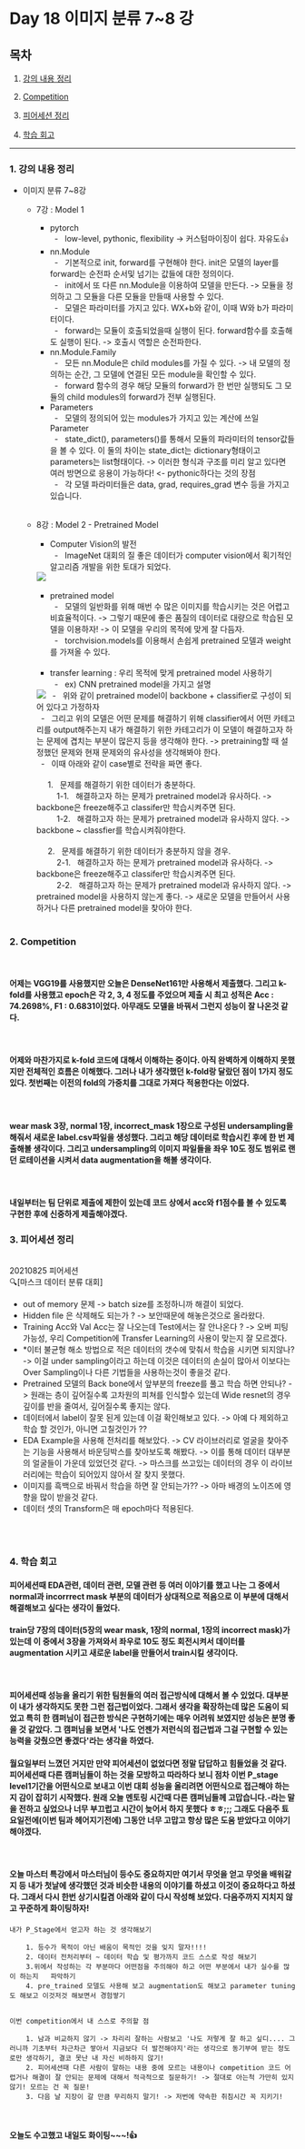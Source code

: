 <!--
구조
*
    *
        * <br>
            &nbsp; - &nbsp; <br>
                &nbsp;&nbsp;&nbsp;&nbsp; ‣ &nbsp; <br>
                    &nbsp;&nbsp;&nbsp;&nbsp;&nbsp;&nbsp;&nbsp;&nbsp; * &nbsp; <br>
-->

# Day 18 이미지 분류 7~8 강

## 목차 

1. [강의 내용 정리](#1-강의-내용-정리)

2. [Competition](#2-Competition)

3. [피어세션 정리](#3-피어세션-정리)

<!--4. [흥미있던 질문들](#4-흥미있던-질문들)-->

4. [학습 회고](#4-학습-회고)



----

### 1. 강의 내용 정리

* 이미지 분류 7~8강
    * 7강 : Model 1
        * pytorch<br>
       &nbsp; - &nbsp; low-level, pythonic, flexibility -> 커스텀마이징이 쉽다. 자유도👍<br>
       * nn.Module<br>
       &nbsp; - &nbsp; 기본적으로 init, forward를 구현해야 한다. init은 모델의 layer를 forward는 순전파 순서및 넘기는 값들에 대한 정의이다.<br>
       &nbsp; - &nbsp; init에서 또 다른 nn.Module을 이용하여 모델을 만든다. -> 모듈을 정의하고 그 모듈을 다른 모듈을 만들때 사용할 수 있다.<br>
       &nbsp; - &nbsp; 모델은 파라미터를 가지고 있다. WX+b와 같이, 이때 W와 b가 파라미터이다.<br> 
       &nbsp; - &nbsp; forward는 모듈이 호출되었을때 실행이 된다. forward함수를 호출해도 실행이 된다. -> 호출시 역할은 순전파한다.<br>
       * nn.Module.Family<br>
       &nbsp; - &nbsp; 모든 nn.Module은 child modules를 가질 수 있다. -> 내 모델의 정의하는 순간, 그 모델에 연결된 모든 module을 확인할 수 있다.<br>
       &nbsp; - &nbsp; forward 함수의 경우 해당 모듈의 forward가 한 번만 실행되도 그 모듈의 child modules의 forward가 전부 실행된다.
       * Parameters <br>
       &nbsp; - &nbsp; 모델의 정의되어 있는 modules가 가지고 있는 계산에 쓰일 Parameter<br>
       &nbsp; - &nbsp; state_dict(), parameters()를 통해서 모듈의 파라미터의 tensor값들을 볼 수 있다. 이 둘의 차이는 state_dict는 dictionary형태이고 parameters는 list형태이다. -> 이러한 형식과 구조를 미리 알고 있다면 여러 방면으로 응용이 가능하다! <- pythonic하다는 것의 장점<br>
       &nbsp; - &nbsp; 각 모델 파라미터들은 data, grad, requires_grad 변수 등을 가지고 있습니다.<br>

       <br>

    * 8강 : Model 2 - Pretrained Model
        * Computer Vision의 발전<br>
        &nbsp; - &nbsp; ImageNet 대회의 질 좋은 데이터가 computer vision에서 획기적인 알고리즘 개발을 위한 토대가 되었다.<br> 
        <img src='./img/imagenet.png'>
        <br><br>

        * pretrained model<br>
        &nbsp; - &nbsp; 모델의 일반화를 위해 매번 수 많은 이미지를 학습시키는 것은 어렵고 비효율적이다. -> 그렇기 때문에 좋은 품질의 데이터로 대량으로 학습된 모델을 이용하자! -> 이 모델을 우리의 목적에 맞게 잘 다듬자.<br>
        &nbsp; - &nbsp; torchvision.models를 이용해서 손쉽게 pretrained 모델과 weight를 가져올 수 있다.<br>

        <br>

        * transfer learning : 우리 목적에 맞게 pretrained model 사용하기<br>
        &nbsp; - &nbsp; ex) CNN pretrained model을 가지고 설명<br>
        <img src='./img/ex_cnn1.png'>
        &nbsp; - &nbsp; 위와 같이 pretrained model이 backbone + classifier로 구성이 되어 있다고 가정하자<br>
        &nbsp; - &nbsp; 그리고 위의 모델은 어떤 문제를 해결하기 위해 classifier에서 어떤 카테고리를 output해주는지 내가 해결하기 위한 카테고리가 이 모델이 해결하고자 하는 문제에 겹치는 부분이 많은지 등을 생각해야 한다. -> pretraining할 때 설정했던 문제와 현재 문제와의 유사성을 생각해봐야 한다.<br>
        &nbsp; - &nbsp; 이때 아래와 같이 case별로 전략을 짜면 좋다.<br><br>
        &nbsp;&nbsp;&nbsp;&nbsp; 1. &nbsp; 문제를 해결하기 위한 데이터가 충분하다.<br>
        &nbsp;&nbsp;&nbsp;&nbsp;&nbsp;&nbsp;&nbsp;&nbsp; 1-1. &nbsp; 해결하고자 하는 문제가 pretrained model과 유사하다. -> backbone은 freeze해주고 classifer만 학습시켜주면 된다.<br>
        &nbsp;&nbsp;&nbsp;&nbsp;&nbsp;&nbsp;&nbsp;&nbsp; 1-2. &nbsp; 해결하고자 하는 문제가 pretrained model과 유사하지 않다. -> backbone ~ classfier를 학습시켜줘야한다.<br><br>
        &nbsp;&nbsp;&nbsp;&nbsp; 2. &nbsp; 문제를 해결하기 위한 데이터가 충분하지 않을 경우.<br>
        &nbsp;&nbsp;&nbsp;&nbsp;&nbsp;&nbsp;&nbsp;&nbsp; 2-1. &nbsp; 해결하고자 하는 문제가 pretrained model과 유사하다. -> backbone은 freeze해주고 classifer만 학습시켜주면 된다.<br>
        &nbsp;&nbsp;&nbsp;&nbsp;&nbsp;&nbsp;&nbsp;&nbsp; 2-2. &nbsp; 해결하고자 하는 문제가 pretrained model과 유사하지 않다. -> pretrained model을 사용하지 않는게 좋다. -> 새로운 모델을 만들어서 사용하거나 다른 pretrained model을 찾아야 한다.<br>
        
        

        <br>
    

### 2. Competition
<br>

####  어제는 VGG19를 사용했지만 오늘은 DenseNet161만 사용해서 제출했다. 그리고 k-fold를 사용했고 epoch은 각 2, 3, 4 정도를 주었으며 제출 시 최고 성적은 Acc : 74.2698%, F1 : 0.6831이었다. 아무래도 모델을 바꿔서 그런지 성능이 잘 나온것 같다. 

<br>

#### 어제와 마찬가지로 k-fold 코드에 대해서 이해하는 중이다. 아직 완벽하게 이해하지 못했지만 전체적인 흐름은 이해했다. 그러나 내가 생각했던 k-fold랑 달랐던 점이 1가지 정도 있다. 첫번째는 이전의 fold의 가중치를 그대로 가져다 적용한다는 이었다.

<br>

#### wear mask 3장, normal 1장, incorrect_mask 1장으로 구성된 undersampling을 해줘서 새로운 label.csv파일을 생성했다. 그리고 해당 데이터로 학습시킨 후에 한 번 제출해볼 생각이다. 그리고 undersampling의 이미지 파일들을 좌우 10도 정도 범위로 랜던 로테이션을 시켜서 data augmentation을 해볼 생각이다. 

<br>

#### 내일부터는 팀 단위로 제출에 제한이 있는데 코드 상에서 acc와 f1점수를 볼 수 있도록 구현한 후에 신중하게 제출해야겠다.



### 3. 피어세션 정리
<br>
20210825 피어세션
<br>
🔍[마스크 데이터 분류 대회]

* out of memory 문제 -> batch size를 조정하니까 해결이 되었다.
* Hidden file 은 삭제해도 되는가 ? -> 보안때문에 해놓은것으로 올라왔다.
* Training Acc와 Val Acc는 잘 나오는데 Test에서는 잘 안나온다 ? -> 오버 피팅 가능성, 우리 Competition에 Transfer Learning의 사용이 맞는지 잘 모르겠다.
* *이터 불균형 해소 방법으로 적은 데이터의 갯수에 맞춰서 학습을 시키면 되지않나? -> 이걸 under sampling이라고 하는데 이것은 데이터의 손실이 많아서 이보다는 Over Sampling이나 다른 기법들을 사용하는것이 좋을것 같다.
* Pretrained 모델의 Back bone에서 앞부분의 freeze를 풀고 학습 하면 안되나? -> 원래는 층이 깊어질수록 고차원의 피쳐를 인식할수 있는데 Wide resnet의 경우 깊이를 반을 줄여서, 깊어질수록 좋지는 않다.
* 데이터에서 label이 잘못 된게 있는데 이걸 확인해보고 있다. -> 아예 다 제외하고 학습 할 것인가, 아니면 고칠것인가 ??
* EDA Example을 사용해 전처리를 해보았다. -> CV 라이브러리로 얼굴을 찾아주는 기능을 사용해서 바운딩박스를 찾아보도록 해봤다. -> 이를 통해 데이터 대부분의 얼굴들이 가운데 있었던것 같다. -> 마스크를 쓰고있는 데이터의 경우 이 라이브러리에는 학습이 되어있지 않아서 잘 찾지 못했다.
* 이미지를 흑백으로 바꿔서 학습을 하면 잘 안되는가?? -> 아마 배경의 노이즈에 영향을 많이 받을것 같다.
* 데이터 셋의 Transform은 매 epoch마다 적용된다.



<br><br>

### 4. 학습 회고

#### 피어세션때 EDA관련, 데이터 관련, 모델 관련 등 여러 이야기를 했고 나는 그 중에서 normal과 incorrrect mask 부분의 데이터가 상대적으로 적음으로 이 부분에 대해서 해결해보고 싶다는 생각이 들었다.
#### train당 7장의 데이터(5장의 wear mask, 1장의 normal, 1장의 incorrect mask)가 있는데 이 중에서 3장을 가져와서 좌우로 10도 정도 회전시켜서 데이터를 augmentation 시키고 새로운 label을 만들어서 train시킬 생각이다.

<br>

#### 피어세션때 성능을 올리기 위한 팀원들의 여러 접근방식에 대해서 볼 수 있었다. 대부분이 내가 생각하지도 못한 그런 접근법이었다. 그래서 생각을 확장하는데 많은 도움이 되었고 특히 한 캠퍼님이 접근한 방식은 구현하기에는 매우 어려워 보였지만 성능은 분명 좋을 것 같았다. 그 캠퍼님을 보면서 '나도 언젠가 저런식의 접근법과 그걸 구현할 수 있는 능력을 갖췄으면 좋겠다'라는 생각을 하였다. 
#### 월요일부터 느꼈던 거지만 만약 피어세션이 없었다면 정말 답답하고 힘들었을 것 같다. 피어세션때 다른 캠퍼님들이 하는 것을 모방하고 따라하다 보니 점차 이번 P_stage level1기간을 어떤식으로 보내고 이번 대회 성능을 올리려면 어떤식으로 접근해야 하는지 감이 잡히기 시작했다. 원래 오늘 멘토링 시간때 다른 캠퍼님들께 고맙습니다.-라는 말을 전하고 싶었으나 너무 부끄럽고 시간이 늦어서 하지 못했다 ㅎㅎ;;; 그래도 다음주 툐요일전에(이번 팀과 헤어지기전에) 그동안 너무 고맙고 항상 많은 도움 받았다고 이야기 해야겠다. 

<br>

#### 오늘 마스터 특강에서 마스터님이 등수도 중요하지만 여기서 무엇을 얻고 무엇을 배워갈지 등 내가 첫날에 생각했던 것과 비슷한 내용의 이야기를 하셨고 이것이 중요하다고 하셨다. 그래서 다시 한번 상기시킬겸 아래와 같이 다시 작성해 보았다. 다음주까지 지치지 않고 꾸준하게 화이팅하자!


    내가 P_Stage에서 얻고자 하는 것 생각해보기 

        1. 등수가 목적이 아닌 배움이 목적인 것을 잊지 말자!!!!
        2. 데이터 전처리부터 ~ 데이터 학습 및 평가까지 코드 스스로 작성 해보기
        3.위에서 작성하는 각 부분마다 어떤점을 주의해야 하고 어떤 부분에서 내가 실수를 많이 하는지   파악하기
        4. pre_trained 모델도 사용해 보고 augmentation도 해보고 parameter tuning도 해보고 이것저것 해보면서 경험쌓기


    이번 competition에서 내 스스로 주의할 점

        1. 남과 비교하지 않기 -> 차리리 잘하는 사람보고 '나도 저렇게 잘 하고 싶디.... 그러니까 기초부터 차근차근 쌓아서 지금보다 더 발전해야지'라는 생각으로 동기부여 받는 정도로만 생각하기, 결코 못난 내 자신 비하하지 않기!
        2. 피어세션때 다른 사람이 말하는 내용 중에 모르는 내용이나 competition 코드 어렵거나 해결이 잘 안되는 문제에 대해서 적극적으로 질문하기! -> 절대로 아는척 가만히 있지 않기! 모르는 건 꼭 질문! 
        3. 다음 날 지장이 갈 만큼 무리하지 말기! -> 저번에 약속한 취침시간 꼭 지키기!

<br>

#### 오늘도 수고했고 내일도 화이팅~~~!👍


